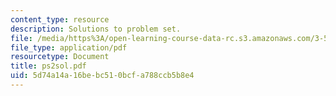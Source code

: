 ```yaml
---
content_type: resource
description: Solutions to problem set.
file: /media/https%3A/open-learning-course-data-rc.s3.amazonaws.com/3-53-electrochemical-processing-of-materials-spring-2001/5d74a14a16bebc510bcfa788ccb5b8e4_ps2sol.pdf
file_type: application/pdf
resourcetype: Document
title: ps2sol.pdf
uid: 5d74a14a-16be-bc51-0bcf-a788ccb5b8e4
---
```

